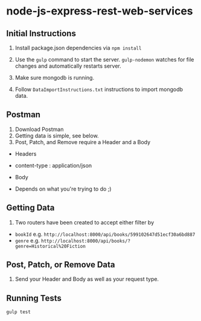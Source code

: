 # node-js-express-rest-web-services

## Initial Instructions
1. Install package.json dependencies via `npm install`

2. Use the `gulp` command to start the server. `gulp-nodemon` watches for file changes and automatically restarts server.

3. Make sure mongodb is running.

4. Follow `DataImportInstructions.txt` instructions to import mongodb data.

## Postman
1. Download Postman
2. Getting data is simple, see below.
3. Post, Patch, and Remove require a Header and a Body
- Headers
 * content-type : application/json
- Body
 * Depends on what you're trying to do ;)

## Getting Data
1. Two routers have been created to accept either filter by 
- `bookId` e.g. `http://localhost:8000/api/books/599102647d51ecf30a6bd887` 
- `genre` e.g. `http://localhost:8000/api/books/?genre=Historical%20Fiction`

## Post, Patch, or Remove Data
1. Send your Header and Body as well as your request type.

## Running Tests
`gulp test`
